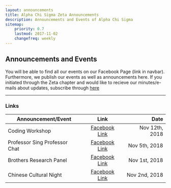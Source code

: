 ```yaml
---
layout: announcements
title: Alpha Chi Sigma Zeta Announcements
description: Announcements and Events of Alpha Chi Sigma
sitemap:
    priority: 0.7
    lastmod: 2017-11-02
    changefreq: weekly
---
```

## Announcements and Events

You will be able to find all our events on our Facebook Page (link in navbar).
Furthermore, we publish our events as well as announcements here.
If you initiated through the Zeta chapter and would like to recieve our minutes/e-mails about updates, subscribe through [here](https://goo.gl/forms/al1syI1hanK3PBb43)

---

### Links

| Announcement/Event            | Link                                | Date |
| -------------                 | :-----:                             | ------:|
| Coding Workshop               | [Facebook Link](https://www.facebook.com/events/2272287636132703/) | Nov 12th, 2018 |
| Professor Sing Professor Chat | [Facebook Link](https://www.facebook.com/events/2239325379684698/) | Nov 5th, 2018 |
| Brothers Research Panel       | [Facebook Link](https://www.facebook.com/events/560469654392042/560497477722593/?notif_t=plan_mall_activity&notif_id=1540837641362756) | Nov 1st, 2018 |
| Chinese Cultural Night        | [Facebook Link](https://www.facebook.com/events/1027438684093918/?notif_t=plan_user_invited&notif_id=1540850486432909) | Nov 2nd, 2018 |
